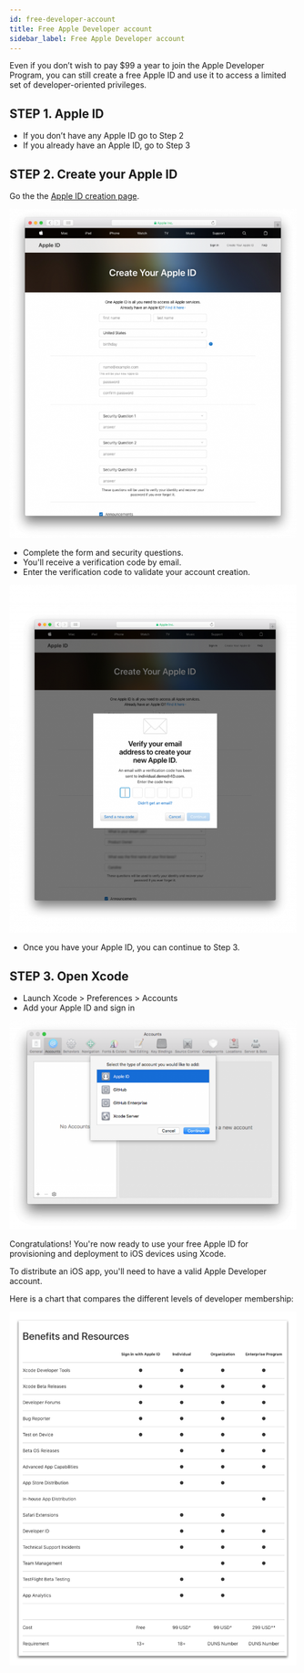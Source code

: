 ```yaml
---
id: free-developer-account
title: Free Apple Developer account 
sidebar_label: Free Apple Developer account 
---
```



Even if you don’t wish to pay $99 a year to join the Apple Developer Program, you can still create a free Apple ID and use it to access a limited set of developer-oriented privileges. 

## STEP 1. Apple ID

* If you don’t have any Apple ID go to Step 2
* If you already have an Apple ID, go to Step 3

## STEP 2. Create your Apple ID

Go the the [Apple ID creation page](https://appleid.apple.com/).

![alt-text](assets/deploy-app-store/Apple-ID-Creation-Page-4D-for-iOS.png)

* Complete the form and security questions.
* You'll receive a verification code by email.
* Enter the verification code to validate your account creation.

![alt-text](assets/deploy-app-store/Register-developer-program-4D-for-iOS.png)

* Once you have your Apple ID, you can continue to Step 3.

## STEP 3. Open Xcode

* Launch Xcode > Preferences > Accounts
* Add your Apple ID and sign in 

![alt-text](assets/test-build/Developer-Account-4D-for-iOS.png)
 
Congratulations! You're now ready to use your free Apple ID for provisioning and deployment to iOS devices using Xcode.

To distribute an iOS app, you'll need to have a valid Apple Developer account.

Here is a chart that compares the different levels of developer membership:

![alt-text](assets/test-build/FreeTestingAppleDeveloperAccount.png)

